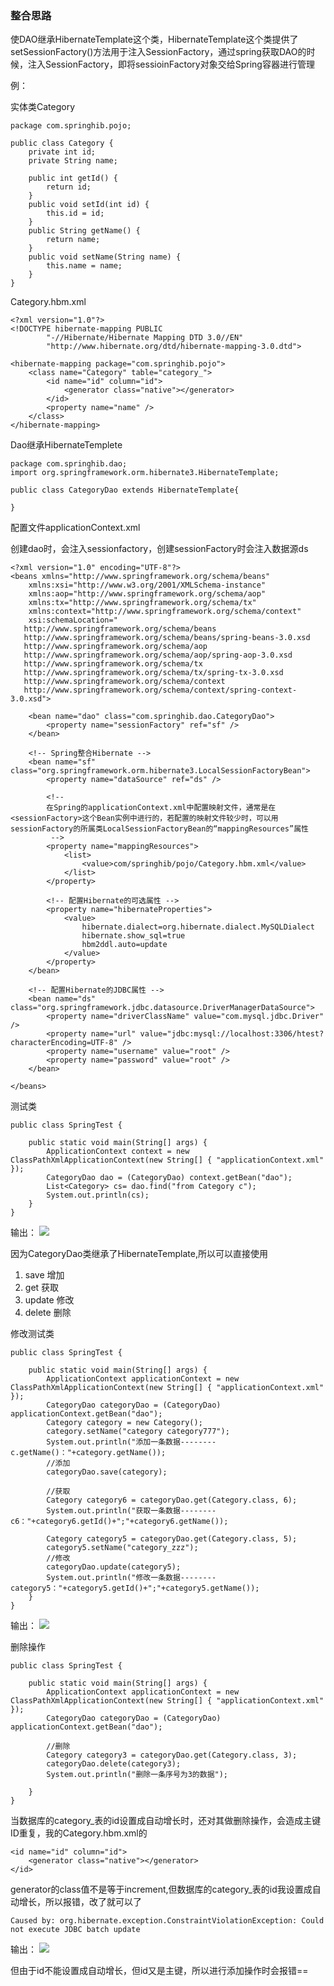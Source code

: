 ### 整合思路

使DAO继承HibernateTemplate这个类，HibernateTemplate这个类提供了setSessionFactory()方法用于注入SessionFactory，通过spring获取DAO的时候，注入SessionFactory，即将sessioinFactory对象交给Spring容器进行管理

例：

实体类Category
```
package com.springhib.pojo;
  
public class Category {
    private int id;
    private String name;

    public int getId() {
        return id;
    }
    public void setId(int id) {
        this.id = id;
    }
    public String getName() {
        return name;
    }
    public void setName(String name) {
        this.name = name;
    }
}
```

Category.hbm.xml
```
<?xml version="1.0"?>
<!DOCTYPE hibernate-mapping PUBLIC
        "-//Hibernate/Hibernate Mapping DTD 3.0//EN"
        "http://www.hibernate.org/dtd/hibernate-mapping-3.0.dtd">

<hibernate-mapping package="com.springhib.pojo">
    <class name="Category" table="category_">
        <id name="id" column="id">
            <generator class="native"></generator>
        </id>
        <property name="name" />
    </class>
</hibernate-mapping>
```

Dao继承HibernateTemplete
```
package com.springhib.dao;
import org.springframework.orm.hibernate3.HibernateTemplate;

public class CategoryDao extends HibernateTemplate{
 
}
```

配置文件applicationContext.xml

创建dao时，会注入sessionfactory，创建sessionFactory时会注入数据源ds
```
<?xml version="1.0" encoding="UTF-8"?>
<beans xmlns="http://www.springframework.org/schema/beans"
    xmlns:xsi="http://www.w3.org/2001/XMLSchema-instance"
    xmlns:aop="http://www.springframework.org/schema/aop"
    xmlns:tx="http://www.springframework.org/schema/tx"
    xmlns:context="http://www.springframework.org/schema/context"
    xsi:schemaLocation="
   http://www.springframework.org/schema/beans
   http://www.springframework.org/schema/beans/spring-beans-3.0.xsd
   http://www.springframework.org/schema/aop
   http://www.springframework.org/schema/aop/spring-aop-3.0.xsd
   http://www.springframework.org/schema/tx
   http://www.springframework.org/schema/tx/spring-tx-3.0.xsd
   http://www.springframework.org/schema/context
   http://www.springframework.org/schema/context/spring-context-3.0.xsd">

    <bean name="dao" class="com.springhib.dao.CategoryDao">
        <property name="sessionFactory" ref="sf" />
    </bean>

    <!-- Spring整合Hibernate -->
    <bean name="sf" class="org.springframework.orm.hibernate3.LocalSessionFactoryBean">
        <property name="dataSource" ref="ds" />

        <!-- 
        在Spring的applicationContext.xml中配置映射文件，通常是在<sessionFactory>这个Bean实例中进行的，若配置的映射文件较少时，可以用sessionFactory的所属类LocalSessionFactoryBean的“mappingResources”属性
         -->
        <property name="mappingResources">
            <list>
                <value>com/springhib/pojo/Category.hbm.xml</value>
            </list>
        </property>

        <!-- 配置Hibernate的可选属性 -->
        <property name="hibernateProperties">
            <value>
                hibernate.dialect=org.hibernate.dialect.MySQLDialect
                hibernate.show_sql=true
                hbm2ddl.auto=update
            </value>
        </property>
    </bean>

    <!-- 配置Hibernate的JDBC属性 -->
    <bean name="ds" class="org.springframework.jdbc.datasource.DriverManagerDataSource">
        <property name="driverClassName" value="com.mysql.jdbc.Driver" />
        <property name="url" value="jdbc:mysql://localhost:3306/htest?characterEncoding=UTF-8" />
        <property name="username" value="root" />
        <property name="password" value="root" />
    </bean>  
 
</beans>
```

测试类
```
public class SpringTest {
  
    public static void main(String[] args) {
        ApplicationContext context = new ClassPathXmlApplicationContext(new String[] { "applicationContext.xml" });
        CategoryDao dao = (CategoryDao) context.getBean("dao");
        List<Category> cs= dao.find("from Category c");
        System.out.println(cs);
    }
}
```

输出：
![](http://chenchen7.oss-cn-shanghai.aliyuncs.com/20191220001452.PNG)

因为CategoryDao类继承了HibernateTemplate,所以可以直接使用
1. save 增加
2. get 获取
3. update 修改
4. delete 删除

修改测试类
```
public class SpringTest {
 
    public static void main(String[] args) {
        ApplicationContext applicationContext = new ClassPathXmlApplicationContext(new String[] { "applicationContext.xml" });
        CategoryDao categoryDao = (CategoryDao) applicationContext.getBean("dao");
        Category category = new Category();
        category.setName("category category777");
        System.out.println("添加一条数据--------c.getName()："+category.getName());
        //添加
        categoryDao.save(category);
        
        //获取
        Category category6 = categoryDao.get(Category.class, 6);
        System.out.println("获取一条数据--------c6："+category6.getId()+";"+category6.getName());
        
        Category category5 = categoryDao.get(Category.class, 5);
        category5.setName("category_zzz");
        //修改
        categoryDao.update(category5);
        System.out.println("修改一条数据--------category5："+category5.getId()+";"+category5.getName());
    }
}
```

输出：
![](http://chenchen7.oss-cn-shanghai.aliyuncs.com/20191220010918.PNG)

删除操作
```
public class SpringTest {

    public static void main(String[] args) {
        ApplicationContext applicationContext = new ClassPathXmlApplicationContext(new String[] { "applicationContext.xml" });
        CategoryDao categoryDao = (CategoryDao) applicationContext.getBean("dao");
        
        //删除
        Category category3 = categoryDao.get(Category.class, 3);
        categoryDao.delete(category3);
        System.out.println("删除一条序号为3的数据");

    }
}
```

当数据库的category_表的id设置成自动增长时，还对其做删除操作，会造成主键ID重复，我的Category.hbm.xml的
```
<id name="id" column="id">
    <generator class="native"></generator>
</id>
```
generator的class值不是等于increment,但数据库的category_表的id我设置成自动增长，所以报错，改了就可以了
```
Caused by: org.hibernate.exception.ConstraintViolationException: Could not execute JDBC batch update
```

输出：
![](http://chenchen7.oss-cn-shanghai.aliyuncs.com/20191220011058.PNG)

但由于id不能设置成自动增长，但id又是主键，所以进行添加操作时会报错==





